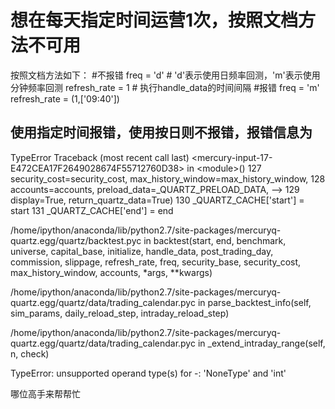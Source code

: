 # 想在每天指定时间运营1次，按照文档方法不可用

按照文档方法如下：
#不报错
freq = 'd'                                 # 'd'表示使用日频率回测，'m'表示使用分钟频率回测
refresh_rate = 1                           # 执行handle_data的时间间隔
#报错
freq = 'm'
refresh_rate = (1,['09:40']) 

使用指定时间报错，使用按日则不报错，报错信息为
---------------------------------------------------------------------------
TypeError                                 Traceback (most recent call last)
&lt;mercury-input-17-E472CEA17F2649028674F55712760D38&gt; in &lt;module&gt;()
    127                                             security_cost=security_cost, max_history_window=max_history_window,
    128                                             accounts=accounts, preload_data=_QUARTZ_PRELOAD_DATA,
--&gt; 129                                             display=True, return_quartz_data=True)
    130     _QUARTZ_CACHE['start'] = start
    131     _QUARTZ_CACHE['end'] = end

/home/ipython/anaconda/lib/python2.7/site-packages/mercuryq-quartz.egg/quartz/backtest.pyc in backtest(start, end, benchmark, universe, capital_base, initialize, handle_data, post_trading_day, commission, slippage, refresh_rate, freq, security_base, security_cost, max_history_window, accounts, *args, **kwargs)

/home/ipython/anaconda/lib/python2.7/site-packages/mercuryq-quartz.egg/quartz/data/trading_calendar.pyc in parse_backtest_info(self, sim_params, daily_reload_step, intraday_reload_step)

/home/ipython/anaconda/lib/python2.7/site-packages/mercuryq-quartz.egg/quartz/data/trading_calendar.pyc in _extend_intraday_range(self, n, check)

TypeError: unsupported operand type(s) for -: 'NoneType' and 'int'

哪位高手来帮帮忙